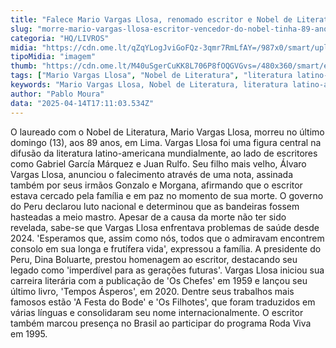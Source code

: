 ```yaml
---
title: "Falece Mario Vargas Llosa, renomado escritor e Nobel de Literatura"
slug: "morre-mario-vargas-llosa-escritor-vencedor-do-nobel-tinha-89-anos"
categoria: "HQ/LIVROS"
midia: "https://cdn.ome.lt/qZqYLogJviGoFQz-3qmr7RmLfAY=/987x0/smart/uploads/conteudo/fotos/OMELETE_CAPA_-_2025-04-14T134055.926.png"
tipoMidia: "imagem"
thumb: "https://cdn.ome.lt/M40uSgerCuKK8L706P8fOQGVGvs=/480x360/smart/extras/conteudos/omelete_THUMB_-_2025-04-14T134039.297.png"
tags: ["Mario Vargas Llosa", "Nobel de Literatura", "literatura latino-americana", "falecimento", "legado literário"]
keywords: "Mario Vargas Llosa, Nobel de Literatura, literatura latino-americana, falecimento, legado literário"
author: "Pablo Moura"
data: "2025-04-14T17:11:03.534Z"
---
```


O laureado com o Nobel de Literatura, Mario Vargas Llosa, morreu no último domingo (13), aos 89 anos, em Lima. Vargas Llosa foi uma figura central na difusão da literatura latino-americana mundialmente, ao lado de escritores como Gabriel García Márquez e Juan Rulfo. Seu filho mais velho, Álvaro Vargas Llosa, anunciou o falecimento através de uma nota, assinada também por seus irmãos Gonzalo e Morgana, afirmando que o escritor estava cercado pela família e em paz no momento de sua morte. O governo do Peru declarou luto nacional e determinou que as bandeiras fossem hasteadas a meio mastro. Apesar de a causa da morte não ter sido revelada, sabe-se que Vargas Llosa enfrentava problemas de saúde desde 2024. 'Esperamos que, assim como nós, todos que o admiravam encontrem consolo em sua longa e frutífera vida', expressou a família. A presidente do Peru, Dina Boluarte, prestou homenagem ao escritor, destacando seu legado como 'imperdível para as gerações futuras'. Vargas Llosa iniciou sua carreira literária com a publicação de 'Os Chefes' em 1959 e lançou seu último livro, 'Tempos Ásperos', em 2020. Dentre seus trabalhos mais famosos estão 'A Festa do Bode' e 'Os Filhotes', que foram traduzidos em várias línguas e consolidaram seu nome internacionalmente. O escritor também marcou presença no Brasil ao participar do programa Roda Viva em 1995.